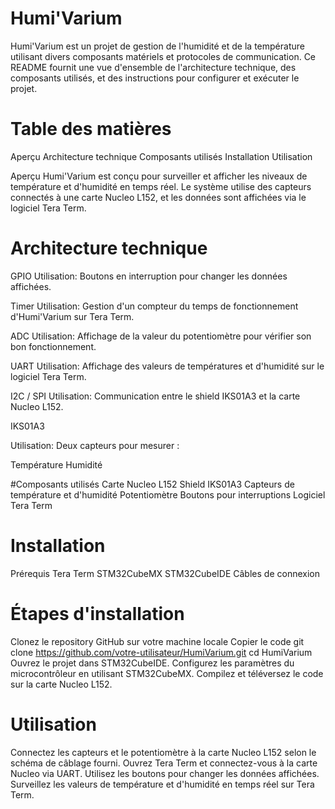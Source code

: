# Humi'Varium
Humi'Varium est un projet de gestion de l'humidité et de la température utilisant divers composants matériels et protocoles de communication. Ce README fournit une vue d'ensemble de l'architecture technique, des composants utilisés, et des instructions pour configurer et exécuter le projet.

# Table des matières
Aperçu
Architecture technique
Composants utilisés
Installation
Utilisation

Aperçu
Humi'Varium est conçu pour surveiller et afficher les niveaux de température et d'humidité en temps réel. Le système utilise des capteurs connectés à une carte Nucleo L152, et les données sont affichées via le logiciel Tera Term.

# Architecture technique

GPIO
Utilisation: Boutons en interruption pour changer les données affichées.

Timer
Utilisation: Gestion d'un compteur du temps de fonctionnement d'Humi'Varium sur Tera Term.

ADC
Utilisation: Affichage de la valeur du potentiomètre pour vérifier son bon fonctionnement.

UART
Utilisation: Affichage des valeurs de températures et d'humidité sur le logiciel Tera Term.

I2C / SPI
Utilisation: Communication entre le shield IKS01A3 et la carte Nucleo L152.

IKS01A3

Utilisation: Deux capteurs pour mesurer :

Température
Humidité

#Composants utilisés
Carte Nucleo L152
Shield IKS01A3
Capteurs de température et d'humidité
Potentiomètre
Boutons pour interruptions
Logiciel Tera Term

# Installation

Prérequis
Tera Term
STM32CubeMX
STM32CubeIDE
Câbles de connexion

# Étapes d'installation
Clonez le repository GitHub sur votre machine locale
Copier le code
git clone https://github.com/votre-utilisateur/HumiVarium.git
cd HumiVarium
Ouvrez le projet dans STM32CubeIDE.
Configurez les paramètres du microcontrôleur en utilisant STM32CubeMX.
Compilez et téléversez le code sur la carte Nucleo L152.

# Utilisation
Connectez les capteurs et le potentiomètre à la carte Nucleo L152 selon le schéma de câblage fourni.
Ouvrez Tera Term et connectez-vous à la carte Nucleo via UART.
Utilisez les boutons pour changer les données affichées.
Surveillez les valeurs de température et d'humidité en temps réel sur Tera Term.
